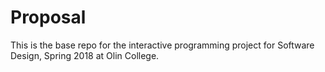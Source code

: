 # Proposal
This is the base repo for the interactive programming project for Software Design, Spring 2018 at Olin College.
